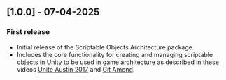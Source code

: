 ## [1.0.0] - 07-04-2025

### First release

- Initial release of the Scriptable Objects Architecture package.
- Includes the core functionality for creating and managing scriptable objects in Unity to be used in game architecture
  as described in these videos [Unite Austin 2017](https://www.youtube.com/watch?v=raQ3iHhE_Kk)
  and [Git Amend](https://www.youtube.com/watch?v=bO8WOHCxPq8).